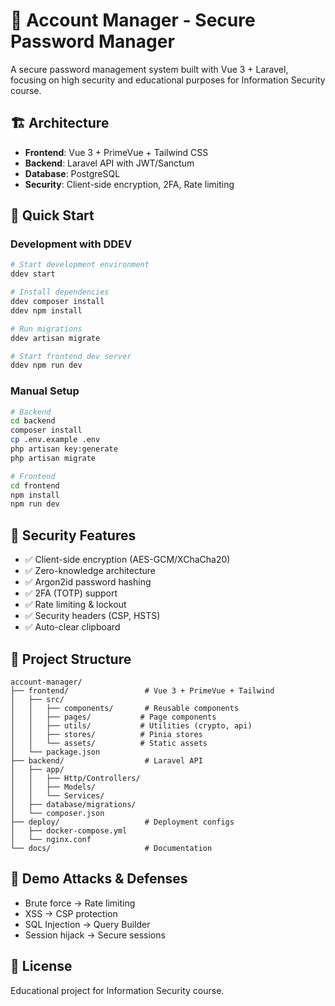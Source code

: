 # 🔐 Account Manager - Secure Password Manager

A secure password management system built with Vue 3 + Laravel, focusing on high security and educational purposes for Information Security course.

## 🏗️ Architecture

- **Frontend**: Vue 3 + PrimeVue + Tailwind CSS
- **Backend**: Laravel API with JWT/Sanctum
- **Database**: PostgreSQL
- **Security**: Client-side encryption, 2FA, Rate limiting

## 🚀 Quick Start

### Development with DDEV
```bash
# Start development environment
ddev start

# Install dependencies
ddev composer install
ddev npm install

# Run migrations
ddev artisan migrate

# Start frontend dev server
ddev npm run dev
```

### Manual Setup
```bash
# Backend
cd backend
composer install
cp .env.example .env
php artisan key:generate
php artisan migrate

# Frontend
cd frontend
npm install
npm run dev
```

## 🔐 Security Features

- ✅ Client-side encryption (AES-GCM/XChaCha20)
- ✅ Zero-knowledge architecture
- ✅ Argon2id password hashing
- ✅ 2FA (TOTP) support
- ✅ Rate limiting & lockout
- ✅ Security headers (CSP, HSTS)
- ✅ Auto-clear clipboard

## 📁 Project Structure

```
account-manager/
├── frontend/                 # Vue 3 + PrimeVue + Tailwind
│   ├── src/
│   │   ├── components/       # Reusable components
│   │   ├── pages/           # Page components
│   │   ├── utils/           # Utilities (crypto, api)
│   │   ├── stores/          # Pinia stores
│   │   └── assets/          # Static assets
│   └── package.json
├── backend/                  # Laravel API
│   ├── app/
│   │   ├── Http/Controllers/
│   │   ├── Models/
│   │   └── Services/
│   ├── database/migrations/
│   └── composer.json
├── deploy/                   # Deployment configs
│   ├── docker-compose.yml
│   └── nginx.conf
└── docs/                     # Documentation
```

## 🧪 Demo Attacks & Defenses

- Brute force → Rate limiting
- XSS → CSP protection
- SQL Injection → Query Builder
- Session hijack → Secure sessions

## 📝 License

Educational project for Information Security course.
